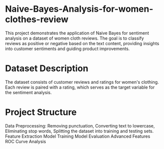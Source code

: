 # Naive-Bayes-Analysis-for-women-clothes-review
This project demonstrates the application of Naive Bayes for sentiment analysis on a dataset of women cloth reviews. The goal is to classify reviews as positive or negative based on the text content, providing insights into customer sentiments and guiding product improvements.

# Dataset Description
The dataset consists of customer reviews and ratings for women's clothing. Each review is paired with a rating, which serves as the target variable for the sentiment analysis.

# Project Structure
Data Preprocessing: Removing punctuation, Converting text to lowercase, Eliminating stop words, Splitting the dataset into training and testing sets.
Feature Extraction
Model Training
Model Evaluation
Advanced Features
ROC Curve Analysis
